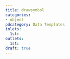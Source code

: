 ```yaml
---
title: drawsymbol
categories:
- object
pdcategory: Data Templates
inlets:
  1st:
outlets:
  1st:
draft: true
---
```


